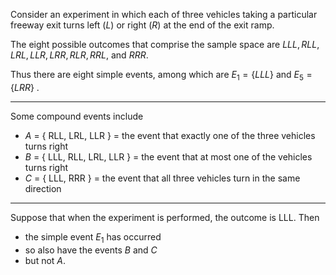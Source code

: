 
Consider an experiment in which each of three vehicles taking a particular freeway exit turns left $\left( L\right)$ or right $\left( R\right)$ at the end of the exit ramp.

The eight possible outcomes that comprise the sample space are ${LLL},{RLL},{LRL},{LLR},{LRR},{RLR},{RRL}$, and ${RRR}$.

Thus there are eight simple events, among which are ${E}_{1} = \{ {LLL}\}$ and ${E}_{5} = \{ {LRR}\}$ .

---
Some compound events include
-   $A$ = { RLL, LRL, LLR } = the event that exactly one of the three vehicles turns right
-   $B$ = { LLL, RLL, LRL, LLR } = the event that at most one of the vehicles turns right
-   $C$ = { LLL, RRR \} = the event that all three vehicles turn in the same direction
---
Suppose that when the experiment is performed, the outcome is LLL.
Then
-   the simple event ${E}_{1}$ has occurred
-   so also have the events $B$ and $C$
-   but not $A$.